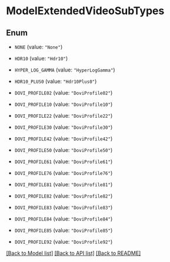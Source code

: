 # ModelExtendedVideoSubTypes

## Enum


* `NONE` (value: `"None"`)

* `HDR10` (value: `"Hdr10"`)

* `HYPER_LOG_GAMMA` (value: `"HyperLogGamma"`)

* `HDR10_PLUS0` (value: `"Hdr10Plus0"`)

* `DOVI_PROFILE02` (value: `"DoviProfile02"`)

* `DOVI_PROFILE10` (value: `"DoviProfile10"`)

* `DOVI_PROFILE22` (value: `"DoviProfile22"`)

* `DOVI_PROFILE30` (value: `"DoviProfile30"`)

* `DOVI_PROFILE42` (value: `"DoviProfile42"`)

* `DOVI_PROFILE50` (value: `"DoviProfile50"`)

* `DOVI_PROFILE61` (value: `"DoviProfile61"`)

* `DOVI_PROFILE76` (value: `"DoviProfile76"`)

* `DOVI_PROFILE81` (value: `"DoviProfile81"`)

* `DOVI_PROFILE82` (value: `"DoviProfile82"`)

* `DOVI_PROFILE83` (value: `"DoviProfile83"`)

* `DOVI_PROFILE84` (value: `"DoviProfile84"`)

* `DOVI_PROFILE85` (value: `"DoviProfile85"`)

* `DOVI_PROFILE92` (value: `"DoviProfile92"`)


[[Back to Model list]](../README.md#documentation-for-models) [[Back to API list]](../README.md#documentation-for-api-endpoints) [[Back to README]](../README.md)


